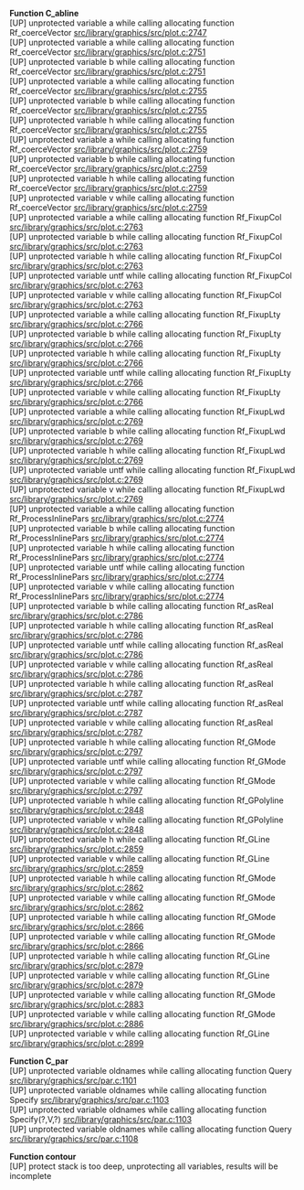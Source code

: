   
__Function C_abline__  
  [UP] unprotected variable a while calling allocating function Rf_coerceVector [src/library/graphics/src/plot.c:2747](https://github.com/wch/r-source/blob/94d2f8a4f59b5bc6ce1ddef671fe195a48e3ba0d/src/library/graphics/src/plot.c/#L2747)  
  [UP] unprotected variable a while calling allocating function Rf_coerceVector [src/library/graphics/src/plot.c:2751](https://github.com/wch/r-source/blob/94d2f8a4f59b5bc6ce1ddef671fe195a48e3ba0d/src/library/graphics/src/plot.c/#L2751)  
  [UP] unprotected variable b while calling allocating function Rf_coerceVector [src/library/graphics/src/plot.c:2751](https://github.com/wch/r-source/blob/94d2f8a4f59b5bc6ce1ddef671fe195a48e3ba0d/src/library/graphics/src/plot.c/#L2751)  
  [UP] unprotected variable a while calling allocating function Rf_coerceVector [src/library/graphics/src/plot.c:2755](https://github.com/wch/r-source/blob/94d2f8a4f59b5bc6ce1ddef671fe195a48e3ba0d/src/library/graphics/src/plot.c/#L2755)  
  [UP] unprotected variable b while calling allocating function Rf_coerceVector [src/library/graphics/src/plot.c:2755](https://github.com/wch/r-source/blob/94d2f8a4f59b5bc6ce1ddef671fe195a48e3ba0d/src/library/graphics/src/plot.c/#L2755)  
  [UP] unprotected variable h while calling allocating function Rf_coerceVector [src/library/graphics/src/plot.c:2755](https://github.com/wch/r-source/blob/94d2f8a4f59b5bc6ce1ddef671fe195a48e3ba0d/src/library/graphics/src/plot.c/#L2755)  
  [UP] unprotected variable a while calling allocating function Rf_coerceVector [src/library/graphics/src/plot.c:2759](https://github.com/wch/r-source/blob/94d2f8a4f59b5bc6ce1ddef671fe195a48e3ba0d/src/library/graphics/src/plot.c/#L2759)  
  [UP] unprotected variable b while calling allocating function Rf_coerceVector [src/library/graphics/src/plot.c:2759](https://github.com/wch/r-source/blob/94d2f8a4f59b5bc6ce1ddef671fe195a48e3ba0d/src/library/graphics/src/plot.c/#L2759)  
  [UP] unprotected variable h while calling allocating function Rf_coerceVector [src/library/graphics/src/plot.c:2759](https://github.com/wch/r-source/blob/94d2f8a4f59b5bc6ce1ddef671fe195a48e3ba0d/src/library/graphics/src/plot.c/#L2759)  
  [UP] unprotected variable v while calling allocating function Rf_coerceVector [src/library/graphics/src/plot.c:2759](https://github.com/wch/r-source/blob/94d2f8a4f59b5bc6ce1ddef671fe195a48e3ba0d/src/library/graphics/src/plot.c/#L2759)  
  [UP] unprotected variable a while calling allocating function Rf_FixupCol [src/library/graphics/src/plot.c:2763](https://github.com/wch/r-source/blob/94d2f8a4f59b5bc6ce1ddef671fe195a48e3ba0d/src/library/graphics/src/plot.c/#L2763)  
  [UP] unprotected variable b while calling allocating function Rf_FixupCol [src/library/graphics/src/plot.c:2763](https://github.com/wch/r-source/blob/94d2f8a4f59b5bc6ce1ddef671fe195a48e3ba0d/src/library/graphics/src/plot.c/#L2763)  
  [UP] unprotected variable h while calling allocating function Rf_FixupCol [src/library/graphics/src/plot.c:2763](https://github.com/wch/r-source/blob/94d2f8a4f59b5bc6ce1ddef671fe195a48e3ba0d/src/library/graphics/src/plot.c/#L2763)  
  [UP] unprotected variable untf while calling allocating function Rf_FixupCol [src/library/graphics/src/plot.c:2763](https://github.com/wch/r-source/blob/94d2f8a4f59b5bc6ce1ddef671fe195a48e3ba0d/src/library/graphics/src/plot.c/#L2763)  
  [UP] unprotected variable v while calling allocating function Rf_FixupCol [src/library/graphics/src/plot.c:2763](https://github.com/wch/r-source/blob/94d2f8a4f59b5bc6ce1ddef671fe195a48e3ba0d/src/library/graphics/src/plot.c/#L2763)  
  [UP] unprotected variable a while calling allocating function Rf_FixupLty [src/library/graphics/src/plot.c:2766](https://github.com/wch/r-source/blob/94d2f8a4f59b5bc6ce1ddef671fe195a48e3ba0d/src/library/graphics/src/plot.c/#L2766)  
  [UP] unprotected variable b while calling allocating function Rf_FixupLty [src/library/graphics/src/plot.c:2766](https://github.com/wch/r-source/blob/94d2f8a4f59b5bc6ce1ddef671fe195a48e3ba0d/src/library/graphics/src/plot.c/#L2766)  
  [UP] unprotected variable h while calling allocating function Rf_FixupLty [src/library/graphics/src/plot.c:2766](https://github.com/wch/r-source/blob/94d2f8a4f59b5bc6ce1ddef671fe195a48e3ba0d/src/library/graphics/src/plot.c/#L2766)  
  [UP] unprotected variable untf while calling allocating function Rf_FixupLty [src/library/graphics/src/plot.c:2766](https://github.com/wch/r-source/blob/94d2f8a4f59b5bc6ce1ddef671fe195a48e3ba0d/src/library/graphics/src/plot.c/#L2766)  
  [UP] unprotected variable v while calling allocating function Rf_FixupLty [src/library/graphics/src/plot.c:2766](https://github.com/wch/r-source/blob/94d2f8a4f59b5bc6ce1ddef671fe195a48e3ba0d/src/library/graphics/src/plot.c/#L2766)  
  [UP] unprotected variable a while calling allocating function Rf_FixupLwd [src/library/graphics/src/plot.c:2769](https://github.com/wch/r-source/blob/94d2f8a4f59b5bc6ce1ddef671fe195a48e3ba0d/src/library/graphics/src/plot.c/#L2769)  
  [UP] unprotected variable b while calling allocating function Rf_FixupLwd [src/library/graphics/src/plot.c:2769](https://github.com/wch/r-source/blob/94d2f8a4f59b5bc6ce1ddef671fe195a48e3ba0d/src/library/graphics/src/plot.c/#L2769)  
  [UP] unprotected variable h while calling allocating function Rf_FixupLwd [src/library/graphics/src/plot.c:2769](https://github.com/wch/r-source/blob/94d2f8a4f59b5bc6ce1ddef671fe195a48e3ba0d/src/library/graphics/src/plot.c/#L2769)  
  [UP] unprotected variable untf while calling allocating function Rf_FixupLwd [src/library/graphics/src/plot.c:2769](https://github.com/wch/r-source/blob/94d2f8a4f59b5bc6ce1ddef671fe195a48e3ba0d/src/library/graphics/src/plot.c/#L2769)  
  [UP] unprotected variable v while calling allocating function Rf_FixupLwd [src/library/graphics/src/plot.c:2769](https://github.com/wch/r-source/blob/94d2f8a4f59b5bc6ce1ddef671fe195a48e3ba0d/src/library/graphics/src/plot.c/#L2769)  
  [UP] unprotected variable a while calling allocating function Rf_ProcessInlinePars [src/library/graphics/src/plot.c:2774](https://github.com/wch/r-source/blob/94d2f8a4f59b5bc6ce1ddef671fe195a48e3ba0d/src/library/graphics/src/plot.c/#L2774)  
  [UP] unprotected variable b while calling allocating function Rf_ProcessInlinePars [src/library/graphics/src/plot.c:2774](https://github.com/wch/r-source/blob/94d2f8a4f59b5bc6ce1ddef671fe195a48e3ba0d/src/library/graphics/src/plot.c/#L2774)  
  [UP] unprotected variable h while calling allocating function Rf_ProcessInlinePars [src/library/graphics/src/plot.c:2774](https://github.com/wch/r-source/blob/94d2f8a4f59b5bc6ce1ddef671fe195a48e3ba0d/src/library/graphics/src/plot.c/#L2774)  
  [UP] unprotected variable untf while calling allocating function Rf_ProcessInlinePars [src/library/graphics/src/plot.c:2774](https://github.com/wch/r-source/blob/94d2f8a4f59b5bc6ce1ddef671fe195a48e3ba0d/src/library/graphics/src/plot.c/#L2774)  
  [UP] unprotected variable v while calling allocating function Rf_ProcessInlinePars [src/library/graphics/src/plot.c:2774](https://github.com/wch/r-source/blob/94d2f8a4f59b5bc6ce1ddef671fe195a48e3ba0d/src/library/graphics/src/plot.c/#L2774)  
  [UP] unprotected variable b while calling allocating function Rf_asReal [src/library/graphics/src/plot.c:2786](https://github.com/wch/r-source/blob/94d2f8a4f59b5bc6ce1ddef671fe195a48e3ba0d/src/library/graphics/src/plot.c/#L2786)  
  [UP] unprotected variable h while calling allocating function Rf_asReal [src/library/graphics/src/plot.c:2786](https://github.com/wch/r-source/blob/94d2f8a4f59b5bc6ce1ddef671fe195a48e3ba0d/src/library/graphics/src/plot.c/#L2786)  
  [UP] unprotected variable untf while calling allocating function Rf_asReal [src/library/graphics/src/plot.c:2786](https://github.com/wch/r-source/blob/94d2f8a4f59b5bc6ce1ddef671fe195a48e3ba0d/src/library/graphics/src/plot.c/#L2786)  
  [UP] unprotected variable v while calling allocating function Rf_asReal [src/library/graphics/src/plot.c:2786](https://github.com/wch/r-source/blob/94d2f8a4f59b5bc6ce1ddef671fe195a48e3ba0d/src/library/graphics/src/plot.c/#L2786)  
  [UP] unprotected variable h while calling allocating function Rf_asReal [src/library/graphics/src/plot.c:2787](https://github.com/wch/r-source/blob/94d2f8a4f59b5bc6ce1ddef671fe195a48e3ba0d/src/library/graphics/src/plot.c/#L2787)  
  [UP] unprotected variable untf while calling allocating function Rf_asReal [src/library/graphics/src/plot.c:2787](https://github.com/wch/r-source/blob/94d2f8a4f59b5bc6ce1ddef671fe195a48e3ba0d/src/library/graphics/src/plot.c/#L2787)  
  [UP] unprotected variable v while calling allocating function Rf_asReal [src/library/graphics/src/plot.c:2787](https://github.com/wch/r-source/blob/94d2f8a4f59b5bc6ce1ddef671fe195a48e3ba0d/src/library/graphics/src/plot.c/#L2787)  
  [UP] unprotected variable h while calling allocating function Rf_GMode [src/library/graphics/src/plot.c:2797](https://github.com/wch/r-source/blob/94d2f8a4f59b5bc6ce1ddef671fe195a48e3ba0d/src/library/graphics/src/plot.c/#L2797)  
  [UP] unprotected variable untf while calling allocating function Rf_GMode [src/library/graphics/src/plot.c:2797](https://github.com/wch/r-source/blob/94d2f8a4f59b5bc6ce1ddef671fe195a48e3ba0d/src/library/graphics/src/plot.c/#L2797)  
  [UP] unprotected variable v while calling allocating function Rf_GMode [src/library/graphics/src/plot.c:2797](https://github.com/wch/r-source/blob/94d2f8a4f59b5bc6ce1ddef671fe195a48e3ba0d/src/library/graphics/src/plot.c/#L2797)  
  [UP] unprotected variable h while calling allocating function Rf_GPolyline [src/library/graphics/src/plot.c:2848](https://github.com/wch/r-source/blob/94d2f8a4f59b5bc6ce1ddef671fe195a48e3ba0d/src/library/graphics/src/plot.c/#L2848)  
  [UP] unprotected variable v while calling allocating function Rf_GPolyline [src/library/graphics/src/plot.c:2848](https://github.com/wch/r-source/blob/94d2f8a4f59b5bc6ce1ddef671fe195a48e3ba0d/src/library/graphics/src/plot.c/#L2848)  
  [UP] unprotected variable h while calling allocating function Rf_GLine [src/library/graphics/src/plot.c:2859](https://github.com/wch/r-source/blob/94d2f8a4f59b5bc6ce1ddef671fe195a48e3ba0d/src/library/graphics/src/plot.c/#L2859)  
  [UP] unprotected variable v while calling allocating function Rf_GLine [src/library/graphics/src/plot.c:2859](https://github.com/wch/r-source/blob/94d2f8a4f59b5bc6ce1ddef671fe195a48e3ba0d/src/library/graphics/src/plot.c/#L2859)  
  [UP] unprotected variable h while calling allocating function Rf_GMode [src/library/graphics/src/plot.c:2862](https://github.com/wch/r-source/blob/94d2f8a4f59b5bc6ce1ddef671fe195a48e3ba0d/src/library/graphics/src/plot.c/#L2862)  
  [UP] unprotected variable v while calling allocating function Rf_GMode [src/library/graphics/src/plot.c:2862](https://github.com/wch/r-source/blob/94d2f8a4f59b5bc6ce1ddef671fe195a48e3ba0d/src/library/graphics/src/plot.c/#L2862)  
  [UP] unprotected variable h while calling allocating function Rf_GMode [src/library/graphics/src/plot.c:2866](https://github.com/wch/r-source/blob/94d2f8a4f59b5bc6ce1ddef671fe195a48e3ba0d/src/library/graphics/src/plot.c/#L2866)  
  [UP] unprotected variable v while calling allocating function Rf_GMode [src/library/graphics/src/plot.c:2866](https://github.com/wch/r-source/blob/94d2f8a4f59b5bc6ce1ddef671fe195a48e3ba0d/src/library/graphics/src/plot.c/#L2866)  
  [UP] unprotected variable h while calling allocating function Rf_GLine [src/library/graphics/src/plot.c:2879](https://github.com/wch/r-source/blob/94d2f8a4f59b5bc6ce1ddef671fe195a48e3ba0d/src/library/graphics/src/plot.c/#L2879)  
  [UP] unprotected variable v while calling allocating function Rf_GLine [src/library/graphics/src/plot.c:2879](https://github.com/wch/r-source/blob/94d2f8a4f59b5bc6ce1ddef671fe195a48e3ba0d/src/library/graphics/src/plot.c/#L2879)  
  [UP] unprotected variable v while calling allocating function Rf_GMode [src/library/graphics/src/plot.c:2883](https://github.com/wch/r-source/blob/94d2f8a4f59b5bc6ce1ddef671fe195a48e3ba0d/src/library/graphics/src/plot.c/#L2883)  
  [UP] unprotected variable v while calling allocating function Rf_GMode [src/library/graphics/src/plot.c:2886](https://github.com/wch/r-source/blob/94d2f8a4f59b5bc6ce1ddef671fe195a48e3ba0d/src/library/graphics/src/plot.c/#L2886)  
  [UP] unprotected variable v while calling allocating function Rf_GLine [src/library/graphics/src/plot.c:2899](https://github.com/wch/r-source/blob/94d2f8a4f59b5bc6ce1ddef671fe195a48e3ba0d/src/library/graphics/src/plot.c/#L2899)  
  
__Function C_par__  
  [UP] unprotected variable oldnames while calling allocating function Query [src/library/graphics/src/par.c:1101](https://github.com/wch/r-source/blob/94d2f8a4f59b5bc6ce1ddef671fe195a48e3ba0d/src/library/graphics/src/par.c/#L1101)  
  [UP] unprotected variable oldnames while calling allocating function Specify [src/library/graphics/src/par.c:1103](https://github.com/wch/r-source/blob/94d2f8a4f59b5bc6ce1ddef671fe195a48e3ba0d/src/library/graphics/src/par.c/#L1103)  
  [UP] unprotected variable oldnames while calling allocating function Specify(?,V,?) [src/library/graphics/src/par.c:1103](https://github.com/wch/r-source/blob/94d2f8a4f59b5bc6ce1ddef671fe195a48e3ba0d/src/library/graphics/src/par.c/#L1103)  
  [UP] unprotected variable oldnames while calling allocating function Query [src/library/graphics/src/par.c:1108](https://github.com/wch/r-source/blob/94d2f8a4f59b5bc6ce1ddef671fe195a48e3ba0d/src/library/graphics/src/par.c/#L1108)  
  
__Function contour__  
  [UP] protect stack is too deep, unprotecting all variables, results will be incomplete  
